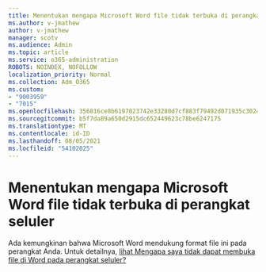 ```yaml
---
title: Menentukan mengapa Microsoft Word file tidak terbuka di perangkat seluler
ms.author: v-jmathew
author: v-jmathew
manager: scotv
ms.audience: Admin
ms.topic: article
ms.service: o365-administration
ROBOTS: NOINDEX, NOFOLLOW
localization_priority: Normal
ms.collection: Adm_O365
ms.custom:
- "9003959"
- "7015"
ms.openlocfilehash: 356816ce8b6197023742e33280d7cf883f79492d071935c3024ea0d136e2b790
ms.sourcegitcommit: b5f7da89a650d2915dc652449623c78be6247175
ms.translationtype: MT
ms.contentlocale: id-ID
ms.lasthandoff: 08/05/2021
ms.locfileid: "54102025"
---
```

# <a name="determine-why-a-microsoft-word-file-doesnt-open-on-a-mobile-device"></a>Menentukan mengapa Microsoft Word file tidak terbuka di perangkat seluler

Ada kemungkinan bahwa Microsoft Word mendukung format file ini pada perangkat Anda. Untuk detailnya, [lihat Mengapa saya tidak dapat membuka file di Word pada perangkat seluler?](https://go.microsoft.com/fwlink/?linkid=2135663)
